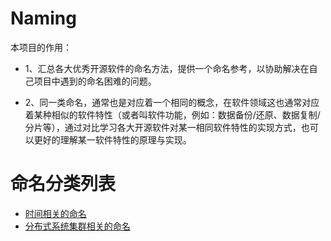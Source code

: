 # Naming

本项目的作用：

- 1、汇总各大优秀开源软件的命名方法，提供一个命名参考，以协助解决在自己项目中遇到的命名困难的问题。

- 2、同一类命名，通常也是对应着一个相同的概念，在软件领域这也通常对应着某种相似的软件特性（或者叫软件功能，例如：数据备份/还原、数据复制/分片等），通过对比学习各大开源软件对某一相同软件特性的实现方式，也可以更好的理解某一软件特性的原理与实现。

# 命名分类列表
- [时间相关的命名](time.md)
- [分布式系统集群相关的命名](distribution_system_cluster.md)

